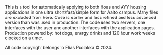 This is a tool for automatically applying to both Hoas and AYY housing applications in one ultra short/fast/simple form for Aalto campus.
Many files are excluded from here. Code is earlier and less refined and less advanced version than was used in production. 
The code uses two servers, one interfaces with the user and another interfaces with the application pages. 
Production powered by: hot dogs, energy drinks and 120 hour work weeks clocked on a timer. 

All code copyright belongs to Elias Puolakka © 2024.
